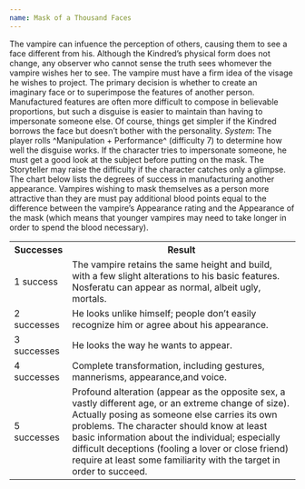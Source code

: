 ```yaml
---
name: Mask of a Thousand Faces
---
```


The vampire can infuence the perception of others, causing them to see a face different from his. Although the Kindred’s physical form does not change, any observer who cannot sense the truth sees whomever the vampire wishes her to see. The vampire must have a firm idea of the visage he wishes to project. The primary decision is whether to create an imaginary face or to superimpose the features of another person. Manufactured features are often more difficult to compose in believable proportions, but such a disguise is easier to maintain than having to impersonate someone else. Of course, things get simpler if the Kindred borrows the face but doesn’t bother with the personality.
_System_: The player rolls ^Manipulation + Performance^ (difficulty 7) to determine how well the disguise works. If the character tries to impersonate someone, he must get a good look at the subject before putting on the mask. The Storyteller may raise the difficulty if the character catches only a glimpse. The chart below lists the degrees of success in manufacturing another appearance. Vampires wishing to mask themselves as a person more attractive than they are must pay additional blood points equal to the difference between the vampire’s Appearance rating and the Appearance of the mask (which means that younger vampires may need to take longer in order to spend the blood necessary).
<table><tr><th>Successes</th><th>Result</th></tr><tr><td>1 success</td><td>The vampire retains the same height and build, with a few slight alterations to his basic features. Nosferatu can appear as normal, albeit ugly, mortals.</td></tr><tr><td>2 successes</td><td>He looks unlike himself; people don’t easily recognize him or agree about his appearance.</td></tr><tr><td>3 successes</td><td>He looks the way he wants to appear.</td></tr><tr><td>4 successes</td><td>Complete transformation, including gestures, mannerisms, appearance,and voice.</td></tr><tr><td>5 successes</td><td>Profound alteration (appear as the opposite sex, a vastly different age, or an extreme change of size). Actually posing as someone else carries its own problems. The character should know at least basic information about the individual; especially difficult deceptions (fooling a lover or close friend) require at least some familiarity with the target in order to succeed.</td></tr></table>